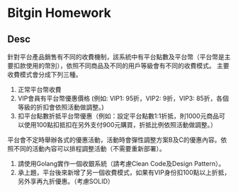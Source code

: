# Bitgin Homework

## Desc
針對平台產品銷售有不同的收費機制，該系統中有平台點數及平台幣（平台幣是主要扣款使用的幣別），依照不同商品及不同的用戶等級會有不同的收費模式。
主要收費模式會分成下列三種。

1. 正常平台幣收費
2. VIP會員有平台幣優惠價格 (例如: VIP1: 95折，VIP2: 9折，VIP3: 85折，各個等級的折扣會依照活動做調整。)
3. 扣平台點數折抵平台幣優惠（例如：設定平台點數1:1折抵，則1000元商品可以使用100點扣抵扣在另外支付900元購買，折抵比例依照活動做調整。）

平台會不定時舉辦各式的優惠活動，活動時會彈性調整方案B及C的優惠內容。依照不同的活動內容可以排程調整活動（不需要重新部署）。

1. 請使用Golang實作一個收銀系統（請考慮Clean Code及Design Pattern）。
2. 承上題，平台後來新增了另一個收費模式，如果有VIP身份扣100點以上折抵，另外享再九折優惠。（考慮SOLID）
